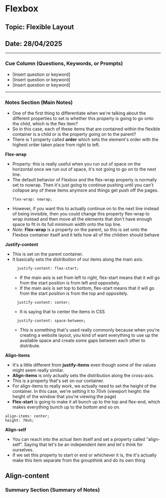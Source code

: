 # Flexbox

## Topic: Flexible Layout

## Date: 28/04/2025

---

### Cue Column (Questions, Keywords, or Prompts)

- [Insert question or keyword]
- [Insert question or keyword]
- [Insert question or keyword]

---

### Notes Section (Main Notes)

- One of the first thing to differentiate when we're talking about the different properties to set is whether this property is going to go onto the child, which is the flex item?
- So in this case, each of these items that are contained within the flexible container is a child or is the property going on to the parent?
- There is 1 property called **order** which sets the element's order with the highest order taken place from right to left.

**Flex-wrap** 
- Property: this is really useful when you run out of space on the horizontal once we run out of space, it's not going to go on to the next line.
- The default behavior of Flexbox and the flex-wrap property is normally set to nowrap. Then it's just going to continue pushing until you can't collapse any of these items anymore and things get push off the pages.
  ```
  flex-wrap: nowrap;
  ```
- However, if you want this to actually continue on to the next line instead of being invisible, then you could change this property flex-wrap to wrap instead and then move all the elements that don't have enough space to fit in its full minimum width onto the top line.
- *Note*: **Flex-wrap** is a property on the parent, so this is set onto the Flexbox container itself and it tells how all of the children should behave

**Justify-content**
- This is set on the parent container.
- It basically sets the distribution of our items along the main axis.
  ```
    justify-content: flex-start;
  ```
  - If the main axis is set from left to right, flex-start means that it will go from the start position is from left and oppositely.
  - If the main axis is set top to bottom, flex-start means that it will go from the start position is from the top and oppositely.
  ```
    justify-content: center;
  ```
  - It is saying that to center the items in CSS
  ```
    justify-content: space-between;
  ```
  - This is something that's used really commonly because when you're creating a website layout, you kind of want everything to use up the available space and create some gaps between each other to distribute.

**Align-items**
- It's a little different from **justify-items** even though some of the values might seem really similar.
- **Align-items** is only actually sets the distribution along the cross-axis.
- This is a property that's set on our container.
- For align-items to really work, we actually need to set the height of the container. In this case, we're setting it to 70vh (viewport height: the height of the window that you're viewing the page)
- **Flex-start** is going to make it all bunch up to the top and flex-end, which makes everything bunch up to the bottom and so on.

```
align-items: center;
height: 70vh;
```

**Align-self**
- You can reach into the actual item itself and set a property called "align-self". Saying that let's be an independent item and let's think for ourselves.
- If we set this property to start or end or whichever it is, the it's actually make this item separate from the groupthink and do its own thing

**Align-content**
---

### Summary Section (Summary of Notes) 

